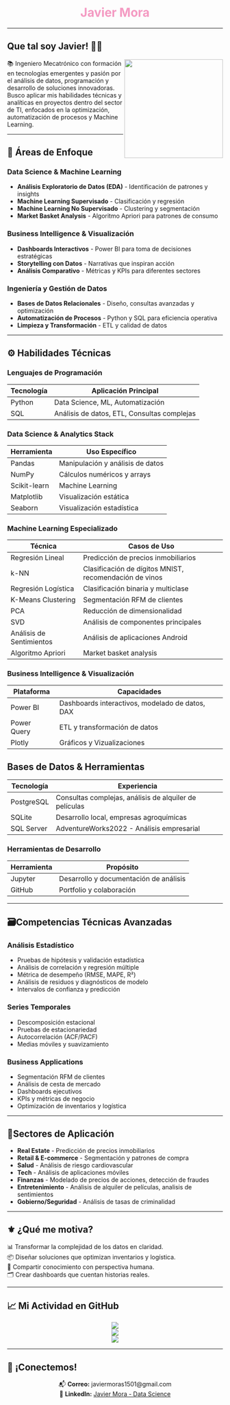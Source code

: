 
<h1 align="center">
   <span style="color:#f49ac2;">Javier Mora</span>
</h1>

</p>

<p align="center">

</p>


---


<h2> Que tal soy Javier! 👋🏼 </h2>
<img align='right' src="https://media.giphy.com/media/ieyl9zmCjO4b4t6qoY/giphy.gif" width="230">


📚  Ingeniero Mecatrónico con formación en tecnologías emergentes y pasión por el análisis de datos, 
programación y desarrollo de soluciones innovadoras. Busco aplicar mis habilidades técnicas y 
analíticas en proyectos dentro del sector de TI, enfocados en la optimización, automatización de 
procesos y Machine Learning. 

---

## 🎯 Áreas de Enfoque

### Data Science & Machine Learning
- **Análisis Exploratorio de Datos (EDA)** - Identificación de patrones y insights
- **Machine Learning Supervisado** - Clasificación y regresión 
- **Machine Learning No Supervisado** - Clustering y segmentación
- **Market Basket Analysis** - Algoritmo Apriori para patrones de consumo

### Business Intelligence & Visualización
- **Dashboards Interactivos** - Power BI para toma de decisiones estratégicas
- **Storytelling con Datos** - Narrativas que inspiran acción
- **Análisis Comparativo** - Métricas y KPIs para diferentes sectores

### Ingeniería y Gestión de Datos
- **Bases de Datos Relacionales** - Diseño, consultas avanzadas y optimización
- **Automatización de Procesos** - Python y SQL para eficiencia operativa
- **Limpieza y Transformación** - ETL y calidad de datos


---

## ⚙️ Habilidades Técnicas

### Lenguajes de Programación

| Tecnología | Aplicación Principal |
|------------|---------------------|
| Python     | Data Science, ML, Automatización |
| SQL        | Análisis de datos, ETL, Consultas complejas |

### Data Science & Analytics Stack

| Herramienta   | Uso Específico |
|---------------|----------------|
| Pandas        | Manipulación y análisis de datos |
| NumPy         | Cálculos numéricos y arrays |
| Scikit-learn  | Machine Learning |
| Matplotlib    | Visualización estática |
| Seaborn       | Visualización estadística |

### Machine Learning Especializado

| Técnica                 | Casos de Uso |
|-------------------------|--------------|
| Regresión Lineal        | Predicción de precios inmobiliarios |
| k-NN                    | Clasificación de dígitos MNIST, recomendación de vinos |
| Regresión Logística     | Clasificación binaria y multiclase |
| K-Means Clustering      | Segmentación RFM de clientes |
| PCA                     | Reducción de dimensionalidad |
| SVD                     | Análisis de componentes principales |
| Análisis de Sentimientos | Análisis de aplicaciones Android |
| Algoritmo Apriori       | Market basket analysis |

### Business Intelligence & Visualización

| Plataforma            | Capacidades |
|-----------------------|-------------|
| Power BI              | Dashboards interactivos, modelado de datos, DAX |
| Power Query           | ETL y transformación de datos |
| Plotly | Gráficos y Vizualizaciones |


## Bases de Datos & Herramientas

| Tecnología   | Experiencia |
|--------------|-------------|
| PostgreSQL   | Consultas complejas, análisis de alquiler de películas |
| SQLite       | Desarrollo local, empresas agroquímicas |
| SQL Server   | AdventureWorks2022 - Análisis empresarial |

### Herramientas de Desarrollo

| Herramienta | Propósito |
|-------------|-----------|
| Jupyter     | Desarrollo y documentación de análisis |
| GitHub      | Portfolio y colaboración |

---

## 🗃️Competencias Técnicas Avanzadas

### Análisis Estadístico
- Pruebas de hipótesis y validación estadística
- Análisis de correlación y regresión múltiple
- Métrica de desempeño (RMSE, MAPE, R²)
- Análisis de residuos y diagnósticos de modelo
- Intervalos de confianza y predicción

### Series Temporales
- Descomposición estacional 
- Pruebas de estacionariedad
- Autocorrelación (ACF/PACF)
- Medias móviles y suavizamiento

### Business Applications
- Segmentación RFM de clientes
- Análisis de cesta de mercado
- Dashboards ejecutivos
- KPIs y métricas de negocio
- Optimización de inventarios y logística

---

## 💼Sectores de Aplicación

- **Real Estate** - Predicción de precios inmobiliarios
- **Retail & E-commerce** - Segmentación y patrones de compra  
- **Salud** - Análisis de riesgo cardiovascular
- **Tech** - Análisis de aplicaciones móviles
- **Finanzas** - Modelado de precios de acciones, detección de fraudes
- **Entretenimiento** - Análisis de alquiler de películas, analisis de sentimientos
- **Gobierno/Seguridad** - Análisis de tasas de criminalidad

---

## ⚜️ ¿Qué me motiva?

📊 Transformar la complejidad de los datos en claridad.  
📦 Diseñar soluciones que optimizan inventarios y logística.  
🤝 Compartir conocimiento con perspectiva humana.  
🗂️ Crear dashboards que cuentan historias reales.


---

## 📈 Mi Actividad en GitHub

<p align="center">
  <img src="https://github-readme-stats.vercel.app/api?username=KarinaSerrM&theme=dark&show_icons=true&count_private=true&hide_border=false&title_color=f49ac2&icon_color=00bfff&text_color=ecf0f1&bg_color=2c3e50" />
  <br/>
  <img src="https://github-readme-streak-stats.herokuapp.com/?user=KarinaSerrM&theme=dark&hide_border=false&stroke=f49ac2&background=2c3e50&currstreak_color=00bfff&ring=00bfff&side_main=ecf0f1&side_border=ecf0f1&dates=ecf0f1" />
  <br/>
  <img src="https://github-readme-stats.vercel.app/api/top-langs/?username=KarinaSerrM&theme=dark&layout=compact&title_color=f49ac2&icon_color=00bfff&text_color=ecf0f1&bg_color=2c3e50" />
</p>

---


## 🤝 ¡Conectemos!

<p align="center">
📬 <strong>Correo:</strong> javiermoras1501@gmail.com<br/>
🔗 <strong>LinkedIn:</strong> <a href="www.linkedin.com/in/javier-sáenz-datascientist">Javier Mora - Data Science</a>
</p>
